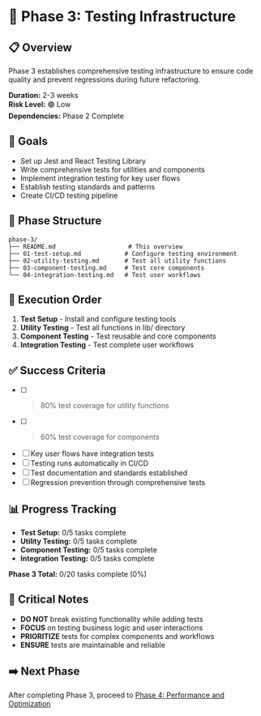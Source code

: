 # 🧪 Phase 3: Testing Infrastructure

## 📋 Overview
Phase 3 establishes comprehensive testing infrastructure to ensure code quality and prevent regressions during future refactoring.

**Duration:** 2-3 weeks  
**Risk Level:** 🟢 Low  
**Dependencies:** Phase 2 Complete  

## 🎯 Goals
- Set up Jest and React Testing Library
- Write comprehensive tests for utilities and components
- Implement integration testing for key user flows
- Establish testing standards and patterns
- Create CI/CD testing pipeline

## 📁 Phase Structure
```
phase-3/
├── README.md                    # This overview
├── 01-test-setup.md            # Configure testing environment
├── 02-utility-testing.md       # Test all utility functions
├── 03-component-testing.md     # Test core components
└── 04-integration-testing.md   # Test user workflows
```

## 🔄 Execution Order
1. **Test Setup** - Install and configure testing tools
2. **Utility Testing** - Test all functions in lib/ directory
3. **Component Testing** - Test reusable and core components
4. **Integration Testing** - Test complete user workflows

## ✅ Success Criteria
- [ ] >80% test coverage for utility functions
- [ ] >60% test coverage for components
- [ ] Key user flows have integration tests
- [ ] Testing runs automatically in CI/CD
- [ ] Test documentation and standards established
- [ ] Regression prevention through comprehensive tests

## 📊 Progress Tracking
- **Test Setup:** 0/5 tasks complete
- **Utility Testing:** 0/5 tasks complete
- **Component Testing:** 0/5 tasks complete
- **Integration Testing:** 0/5 tasks complete

**Phase 3 Total:** 0/20 tasks complete (0%)

## 🚨 Critical Notes
- **DO NOT** break existing functionality while adding tests
- **FOCUS** on testing business logic and user interactions
- **PRIORITIZE** tests for complex components and workflows
- **ENSURE** tests are maintainable and reliable

## ➡️ Next Phase
After completing Phase 3, proceed to [Phase 4: Performance and Optimization](../phase-4/README.md)
